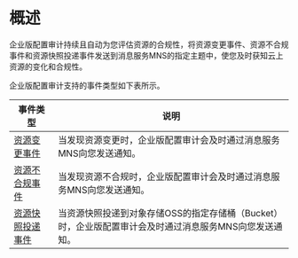 # 概述

企业版配置审计持续且自动为您评估资源的合规性，将资源变更事件、资源不合规事件和资源快照投递事件发送到消息服务MNS的指定主题中，使您及时获知云上资源的变化和合规性。

企业版配置审计支持的事件类型如下表所示。

|事件类型|说明|
|----|--|
|[资源变更事件](/intl.zh-CN/企业版配置审计/资源事件/事件类型/资源变更事件.md)|当发现资源变更时，企业版配置审计会及时通过消息服务MNS向您发送通知。|
|[资源不合规事件](/intl.zh-CN/企业版配置审计/资源事件/事件类型/资源不合规事件.md)|当发现资源不合规时，企业版配置审计会及时通过消息服务MNS向您发送通知。|
|[资源快照投递事件](/intl.zh-CN/企业版配置审计/资源事件/事件类型/资源快照投递事件.md)|当资源快照投递到对象存储OSS的指定存储桶（Bucket）时，企业版配置审计会及时通过消息服务MNS向您发送通知。|

